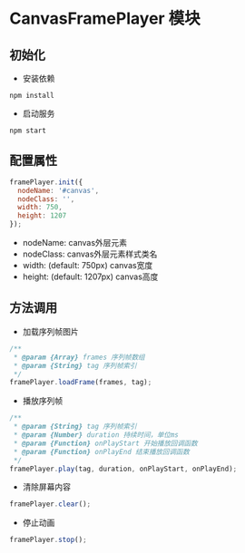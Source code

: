 # CanvasFramePlayer 模块

## 初始化

- 安装依赖

```
npm install
```

- 启动服务

```
npm start
```

## 配置属性

``` javascript
framePlayer.init({
  nodeName: '#canvas',
  nodeClass: '',
  width: 750,
  height: 1207
});
```

- nodeName: canvas外层元素
- nodeClass: canvas外层元素样式类名
- width: (default: 750px) canvas宽度
- height: (default: 1207px) canvas高度

## 方法调用

- 加载序列帧图片

``` javascript
/**
 * @param {Array} frames 序列帧数组
 * @param {String} tag 序列帧索引
 */
framePlayer.loadFrame(frames, tag);
```

- 播放序列帧

``` javascript
/**
 * @param {String} tag 序列帧索引
 * @param {Number} duration 持续时间，单位ms
 * @param {Function} onPlayStart 开始播放回调函数
 * @param {Function} onPlayEnd 结束播放回调函数
 */
framePlayer.play(tag, duration, onPlayStart, onPlayEnd);
```

- 清除屏幕内容

``` javascript
framePlayer.clear();
```

- 停止动画

``` javascript
framePlayer.stop();
```